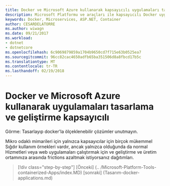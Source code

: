 ```yaml
---
title: Docker ve Microsoft Azure kullanarak kapsayıcılı uygulamaları tasarlayıp
description: Microsoft Platformu ve araçları ile kapsayıcılı Docker uygulama yaşam döngüsü
keywords: Docker, Microservices, ASP.NET, Container
author: CESARDELATORRE
ms.author: wiwagn
ms.date: 09/21/2017
ms.workload:
- dotnet
- dotnetcore
ms.openlocfilehash: 6c9069879859a1704b9650cd7f715e63b0525ea7
ms.sourcegitcommit: 96cc82cac4650adfb65ba351506d8a8fbcd17b5c
ms.translationtype: MT
ms.contentlocale: tr-TR
ms.lasthandoff: 02/19/2018
---
```

# <a name="designing-and-developing-containerized-apps-using-docker-and-microsoft-azure"></a>Docker ve Microsoft Azure kullanarak uygulamaları tasarlama ve geliştirme kapsayıcılı

Görme: Tasarlayıp docker'la ölçeklenebilir çözümler unutmayın.

Mikro odaklı mimarileri için yalnızca kapsayıcılar için birçok mükemmel Sığdır kullanım örnekleri vardır, ancak yalnızca olduğunda da normal Hizmetleri veya web uygulamaları çalıştırmak için ve geliştirme ve üretim ortamınıza arasında frictions azaltmak istiyorsanız dağıtımları.


>[!div class="step-by-step"]
[Önceki] (.. /Microsoft-Platform-Tools-containerized-Apps/index.MD) [sonraki] (Tasarım-docker-applications.md)
